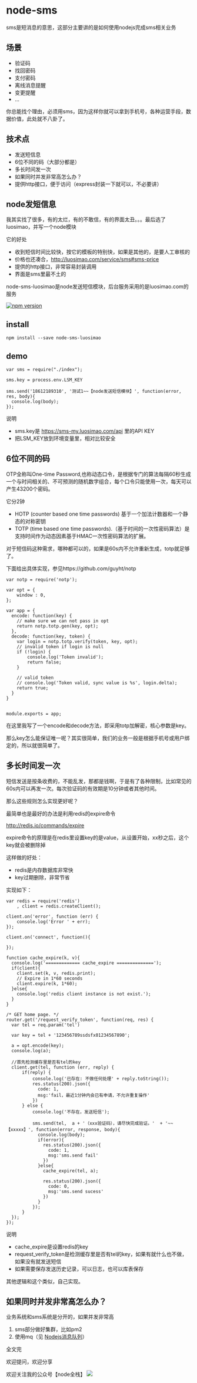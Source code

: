 # node-sms

sms是短消息的意思，这部分主要讲的是如何使用nodejs完成sms相关业务

## 场景

- 验证码
- 找回密码
- 支付密码
- 离线消息提醒
- 变更提醒
- ...

你总能找个理由，必须用sms，因为这样你就可以拿到手机号，各种运营手段，数据价值，此处就不八卦了。

## 技术点

- 发送短信息
- 6位不同的码（大部分都是）
- 多长时间发一次
- 如果同时并发非常高怎么办？
- 提供http接口，便于访问（express封装一下就可以，不必要讲）

## node发短信息

我其实找了很多，有的太烂，有的不敢信，有的界面太丑。。。最后选了luosimao，并写一个node模块

它的好处

- 收到短信时间比较快，按它的模板的特别快，如果是其他的，是要人工审核的
- 价格也还凑合，http://luosimao.com/service/sms#sms-price
- 提供的http接口，非常容易封装调用
- 界面是sms里最不土的


node-sms-luosimao是node发送短信模块，后台服务采用的是luosimao.com的服务

[![npm version](https://badge.fury.io/js/node-sms-luosimao.svg)](http://badge.fury.io/js/node-sms-luosimao)


## install
 
```
npm install --save node-sms-luosimao
```

## demo

 
```
var sms = require("./index");

sms.key = process.env.LSM_KEY

sms.send('18612189310', '测试1~~【node发送短信模块】', function(error, res, body){
  console.log(body);
});
``` 

说明

- sms.key是 https://sms-my.luosimao.com/api 里的API KEY
- 把LSM_KEY放到环境变量里，相对比较安全


## 6位不同的码

OTP全称叫One-time Password,也称动态口令，是根据专门的算法每隔60秒生成一个与时间相关的、不可预测的随机数字组合，每个口令只能使用一次，每天可以产生43200个密码。

它分2钟

- HOTP (counter based one time passwords) 基于一个加法计数器和一个静态的对称密钥
- TOTP (time based one time passwords).（基于时间的一次性密码算法）是支持时间作为动态因素基于HMAC一次性密码算法的扩展。


对于短信码这种需求，哪种都可以的，如果是60s内不允许重新生成，totp就足够了。

下面给出具体实现，参见https://github.com/guyht/notp

```
var notp = require('notp');

var opt = {
	window : 0,
};

var app = {
  encode: function(key) {
    // make sure we can not pass in opt
    return notp.totp.gen(key, opt);
  },
  decode: function(key, token) {
    var login = notp.totp.verify(token, key, opt);
    // invalid token if login is null
    if (!login) {
        console.log('Token invalid');
        return false;
    }

    // valid token
    // console.log('Token valid, sync value is %s', login.delta);
    return true;
  }
}


module.exports = app;
```

在这里我写了一个encode和decode方法，即采用totp加解密，核心参数是key。

那么key怎么能保证唯一呢？其实很简单，我们的业务一般是根据手机号或用户绑定的，所以就很简单了。

## 多长时间发一次

短信发送是按条收费的，不能乱发，那都是钱啊，于是有了各种限制，比如常见的60s内可以再发一次。每次验证码的有效期是10分钟或者其他时间。

那么这些规则怎么实现更好呢？

最简单也是最好的办法是利用redis的expire命令

http://redis.io/commands/expire


expire命令的原理是在redis里设置key的是value，从设置开始，xx秒之后，这个key就会被删除掉

这样做的好处：

- redis是内存数据库非常快
- key过期删除，非常节省


实现如下：

```
var redis = require('redis')
    , client = redis.createClient();
 
client.on('error', function (err) {
    console.log('Error ' + err);
});
 
client.on('connect', function(){
  
});

function cache_expire(k, v){
  console.log('============= cache_expire ==============');
  if(client){
    client.set(k, v, redis.print);
    // Expire in 1*60 seconds
    client.expire(k, 1*60);
  }else{
    console.log('redis client instance is not exist.');
  }
}

/* GET home page. */
router.get('/request_verify_token', function(req, res) {
  var tel = req.param('tel')
  
  var key = tel + '123456789ssdsfx01234567890';

  a = opt.encode(key);
  console.log(a);
  
  //首先检测缓存里是否有tel的key
  client.get(tel, function (err, reply) {
      if(reply) {
          console.log('已存在: 不做任何处理' + reply.toString());
          res.status(200).json({
            code: 1,
            msg:'fail，最近1分钟内会已有申请，不允许重复操作'
          })
      } else {
          console.log('不存在，发送短信');
          
          sms.send(tel,  a + '（xxx验证码），请尽快完成验证。'  + '~~【xxxxx】', function(error, response, body){
            console.log(body);
            if(error){
              res.status(200).json({
                code: 1,
                msg:'sms.send fail'
              })
            }else{
              cache_expire(tel, a);
      
              res.status(200).json({
                code: 0,
                msg:'sms.send sucess'
              })
            }
          });
      }
  });
});

```

说明

- cache_expire是设置redis的key
- request_verify_token是检测缓存里是否有tel的key，如果有就什么也不做，如果没有就发送短信
- 如果需要保存发送历史记录，可以日志，也可以库表保存

其他逻辑和这个类似，自己实现。

## 如果同时并发非常高怎么办？

业务系统和sms系统是分开的，如果并发非常高

1. sms部分做好集群，比如pm2
2. 使用mq（见 [Nodejs消息队列](http://mp.weixin.qq.com/s?__biz=MzAxMTU0NTc4Nw==&mid=222389072&idx=1&sn=c0baf99bda2c74aa8b4fd0e2a2b14096#rd)）

全文完

欢迎提问，欢迎分享

欢迎关注我的公众号【node全栈】  ![](node全栈-公众号.png)

